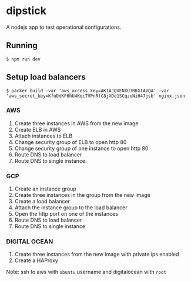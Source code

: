 # dipstick

A nodejs app to test operational configurations.

## Running

    $ npm run dev

## Setup load balancers

    $ packer build -var 'aws_access_key=AKIAJQUENXU3RKGIAVQA' -var 'aws_secret_key=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' nginx.json

### AWS

1. Create three instances in AWS from the new image
1. Create ELB in AWS
1. Attach instances to ELB
1. Change security group of ELB to open http 80
1. Change security group of one instance to open http 80
1. Route DNS to load balancer
1. Route DNS to single instance.

### GCP

1. Create an instance group
1. Create three instances in the group from the new image
1. Create a load balancer
1. Attach the instance group to the load balancer
1. Open the http port on one of the instances
1. Route DNS to load balancer
1. Route DNS to single instance

### DIGITAL OCEAN

1. Create three instances from the new image with private ips enabled
1. Create a HAProxy

Note: ssh to aws with `ubuntu` username and digitalocean with `root`
